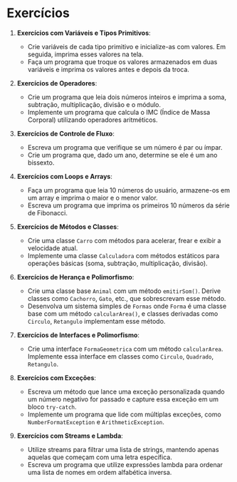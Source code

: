 # Exercícios

1. **Exercícios com Variáveis e Tipos Primitivos**:
   - Crie variáveis de cada tipo primitivo e inicialize-as com valores. Em seguida, imprima esses valores na tela.
   - Faça um programa que troque os valores armazenados em duas variáveis e imprima os valores antes e depois da troca.

2. **Exercícios de Operadores**:
   - Crie um programa que leia dois números inteiros e imprima a soma, subtração, multiplicação, divisão e o módulo.
   - Implemente um programa que calcula o IMC (Índice de Massa Corporal) utilizando operadores aritméticos.

3. **Exercícios de Controle de Fluxo**:
   - Escreva um programa que verifique se um número é par ou ímpar.
   - Crie um programa que, dado um ano, determine se ele é um ano bissexto.

4. **Exercícios com Loops e Arrays**:
   - Faça um programa que leia 10 números do usuário, armazene-os em um array e imprima o maior e o menor valor.
   - Escreva um programa que imprima os primeiros 10 números da série de Fibonacci.

5. **Exercícios de Métodos e Classes**:
   - Crie uma classe `Carro` com métodos para acelerar, frear e exibir a velocidade atual.
   - Implemente uma classe `Calculadora` com métodos estáticos para operações básicas (soma, subtração, multiplicação, divisão).

6. **Exercícios de Herança e Polimorfismo**:
   - Crie uma classe base `Animal` com um método `emitirSom()`. Derive classes como `Cachorro`, `Gato`, etc., que sobrescrevam esse método.
   - Desenvolva um sistema simples de `Formas` onde `Forma` é uma classe base com um método `calcularArea()`, e classes derivadas como `Circulo`, `Retangulo` implementam esse método.

7. **Exercícios de Interfaces e Polimorfismo**:
   - Crie uma interface `FormaGeometrica` com um método `calcularArea`. Implemente essa interface em classes como `Circulo`, `Quadrado`, `Retangulo`.

8. **Exercícios com Exceções**:
   - Escreva um método que lance uma exceção personalizada quando um número negativo for passado e capture essa exceção em um bloco `try-catch`.
   - Implemente um programa que lide com múltiplas exceções, como `NumberFormatException` e `ArithmeticException`.

9. **Exercícios com Streams e Lambda**:
   - Utilize streams para filtrar uma lista de strings, mantendo apenas aquelas que começam com uma letra específica.
   - Escreva um programa que utilize expressões lambda para ordenar uma lista de nomes em ordem alfabética inversa.
